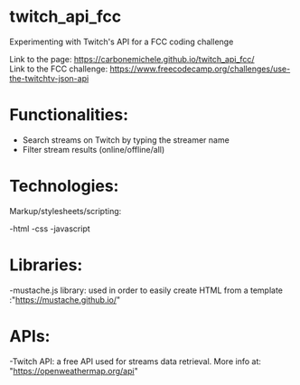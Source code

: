 # twitch_api_fcc
Experimenting with Twitch's API for a FCC coding challenge  

Link to the page: https://carbonemichele.github.io/twitch_api_fcc/  
Link to the FCC challenge: https://www.freecodecamp.org/challenges/use-the-twitchtv-json-api  

# Functionalities:
- Search streams on Twitch  by typing the streamer name 
- Filter stream results (online/offline/all)

# Technologies:
Markup/stylesheets/scripting:

-html
-css 
-javascript

# Libraries:
-mustache.js library: used in order to easily create HTML from a template :"https://mustache.github.io/"

# APIs:
-Twitch API: a free API used for streams data retrieval. More info at: "https://openweathermap.org/api"
